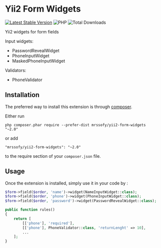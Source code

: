 Yii2 Form Widgets
=================
[![Latest Stable Version](https://img.shields.io/packagist/v/mrssoft/yii2-form-widgets.svg)](https://packagist.org/packages/mrssoft/yii2-form-widgets)
![PHP](https://img.shields.io/php-v/yii2-form-widgets.svg)
![Total Downloads](https://img.shields.io/packagist/dt/mrssoft/yii2-form-widgets.svg)

Yii2 widgets for form fields

Input widgets:
- PasswordRevealWidget
- PhoneInputWidget
- MaskedPhoneInputWidget

Validators:
- PhoneValidator


Installation
------------

The preferred way to install this extension is through [composer](http://getcomposer.org/download/).

Either run

```
php composer.phar require --prefer-dist mrssofy/yii2-form-widgets "~2.0"
```

or add

```
"mrssofy/yii2-form-widgets": "~2.0"
```

to the require section of your `composer.json` file.


Usage
-----

Once the extension is installed, simply use it in your code by  :

```php
$form->field($order, 'name')->widget(NameInputWidget::class);
$form->field($order, 'phone')->widget(PhoneInputWidget::class);
$form->field($order, 'password')->widget(PasswordRevealWidget::class);
```

```php
public function rules()
{
    return [
        [['phone'], 'required'],
        [['phone'], PhoneValidator::class, 'returnLenght' => 10],
        ...
    ];
}
```